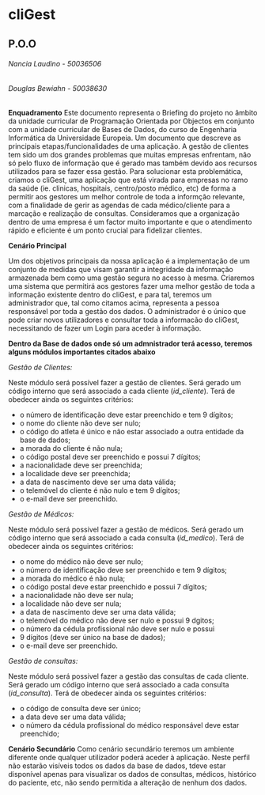 # cliGest
## P.O.O
###### Nancia Laudino - 50036506
###### Douglas Bewiahn - 50038630


**Enquadramento**
Este documento representa o Briefing do projeto no âmbito da unidade curricular de Programação Orientada por Objectos em conjunto com a unidade curricular de Bases de Dados, do curso de Engenharia Informática da Universidade Europeia. Um documento que descreve as principais etapas/funcionalidades de uma aplicação.
A gestão de clientes tem sido um dos grandes problemas que muitas empresas enfrentam, não só pelo fluxo de informação que é gerado mas também devido aos recursos utilizados para se fazer essa gestão. Para solucionar esta problemática, criamos o cliGest, uma aplicação que está virada para empresas no ramo da saúde (ie. clinicas, hospitais, centro/posto médico, etc)  de forma a permitir aos gestores um melhor controle de toda a informção relevante, com a finalidade de gerir as agendas de cada médico/cliente para a marcação e realização de consultas. Consideramos que a organização dentro de uma empresa é um factor muito importante e que o atendimento rápido e eficiente é um ponto crucial para fidelizar clientes.

**Cenário Principal**

Um dos objetivos principais da nossa aplicação é a implementação de um conjunto de medidas que visam garantir a integridade da informação armazenada bem como uma gestão segura no acesso à mesma. Criaremos uma sistema que permitirá aos gestores fazer uma melhor gestão de toda a informação existente dentro do cliGest, e para tal, teremos um administrador que, tal como citamos acima, representa a pessoa responsável por toda a gestão dos dados. O administrador é o único que pode criar novos utilizadores e consultar toda a informacão do cliGest, necessitando de fazer um Login para aceder à informação.


**Dentro da Base de dados onde só um admnistrador terá acesso, teremos alguns módulos importantes citados abaixo**

*Gestão de Clientes:*

Neste módulo será possível fazer a gestão de clientes. Será gerado um código interno que será associado a cada cliente (*id_cliente*). Terá de obedecer ainda os seguintes critérios:

* o número de identificação deve estar preenchido e tem 9 dígitos;
* o nome do cliente não deve ser nulo;
* o código do atleta é único e não estar associado a outra entidade da base de dados;
* a morada do cliente é não nula;
* o código postal deve ser preenchido e possui 7 dígitos;
* a nacionalidade deve ser preenchida;
* a localidade deve ser preenchida;
* a data de nascimento deve ser uma data válida;
* o telemóvel do cliente é não nulo e tem 9 dígitos;
* o e-mail deve ser preenchido.

*Gestão de Médicos:*

Neste módulo será possivel fazer a gestão de médicos. Será gerado um código interno que será associado a cada consulta (*id_medico*). Terá de obedecer ainda os seguintes critérios:

* o nome do médico não deve ser nulo;
* o número de identificação deve ser preenchido e tem 9 dígitos;
* a morada do médico é não nula;
* o código postal deve estar preenchido e possui 7 dígitos;
* a nacionalidade não deve ser nula;
* a localidade não deve ser nula;
* a data de nascimento deve ser uma data válida;
* o telemóvel do médico não deve ser nulo e possui 9 dgitos;
* o número da cédula profissional não deve ser nulo e possui
* 9 dígitos (deve ser único na base de dados);
* o e-mail deve ser preenchido.




*Gestão de consultas:*

Neste módulo será possivel fazer a gestão das consultas de cada cliente. Será gerado um código interno que será associado a cada consulta (*id_consulta*). Terá de obedecer ainda os seguintes critérios:


* o código de consulta deve ser único;
* a data deve ser uma data válida;
* o número da cédula profissional do médico responsável deve estar preenchido;





**Cenário Secundário**
Como cenário secundário teremos um ambiente diferente onde qualquer utilizador poderá aceder à aplicação.
Neste perfil não estarão visíveis todos os dados da base de dados, tdeve estar disponível apenas para visualizar os dados de consultas, médicos, histórico do paciente, etc, não sendo permitida a alteração de nenhum dos dados.


